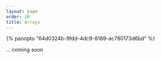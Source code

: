 ```yaml
---
layout: page
order: 10
title: Arrays
---
```


{% panopto "64d0324b-9fdd-4dc9-8189-ac780173d6bd" %}

... coming soon
